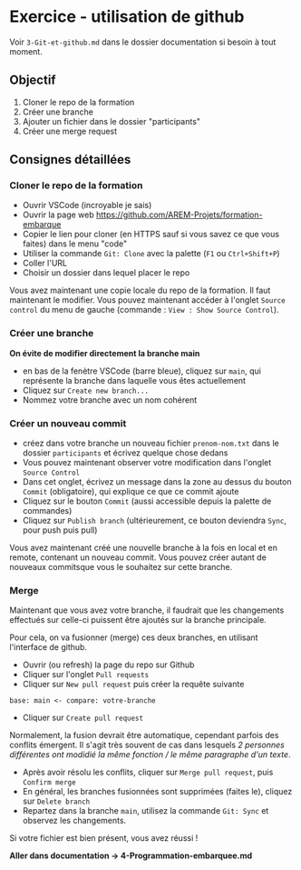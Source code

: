 # Exercice - utilisation de github

Voir `3-Git-et-github.md` dans le dossier documentation si besoin à tout moment.

## Objectif

1. Cloner le repo de la formation
2. Créer une branche
3. Ajouter un fichier dans le dossier "participants"
4. Créer une merge request

## Consignes détaillées

### Cloner le repo de la formation

- Ouvrir VSCode (incroyable je sais)
- Ouvrir la page web https://github.com/AREM-Projets/formation-embarque
- Copier le lien pour cloner (en HTTPS sauf si vous savez ce que vous faites) dans le menu "code"
- Utiliser la commande `Git: Clone` avec la palette (`F1` ou `Ctrl+Shift+P`)
- Coller l'URL 
- Choisir un dossier dans lequel placer le repo

Vous avez maintenant une copie locale du repo de la formation. Il faut maintenant le modifier. Vous pouvez maintenant accéder à l'onglet `Source control` du menu de gauche (commande : `View : Show Source Control`).

### Créer une branche

**On évite de modifier directement la branche main**

- en bas de la fenètre VSCode (barre bleue), cliquez sur `main`, qui représente la branche dans laquelle vous êtes actuellement
- Cliquez sur `Create new branch...`
- Nommez votre branche avec un nom cohérent

### Créer un nouveau commit

- créez dans votre branche un nouveau fichier `prenom-nom.txt` dans le dossier `participants` et écrivez quelque chose dedans
- Vous pouvez maintenant observer votre modification dans l'onglet `Source Control`
- Dans cet onglet, écrivez un message dans la zone au dessus du bouton `Commit` (obligatoire), qui explique ce que ce commit ajoute
- Cliquez sur le bouton `Commit` (aussi accessible depuis la palette de commandes)
- Cliquez sur `Publish branch` (ultérieurement, ce bouton deviendra `Sync`, pour push puis pull)

Vous avez maintenant créé une nouvelle branche à la fois en local et en remote, contenant un nouveau commit. Vous pouvez créer autant de nouveaux commitsque vous le souhaitez sur cette branche. 

### Merge 

Maintenant que vous avez votre branche, il faudrait que les changements effectués sur celle-ci puissent être ajoutés sur la branche principale.

Pour cela, on va fusionner (merge) ces deux branches, en utilisant l'interface de github.

- Ouvrir (ou refresh) la page du repo sur Github
- Cliquer sur l'onglet `Pull requests`
- Cliquer sur `New pull request` puis créer la requête suivante 
```
base: main <- compare: votre-branche
```
- Cliquer sur `Create pull request`

Normalement, la fusion devrait être automatique, cependant parfois des conflits émergent. Il s'agit très souvent de cas dans lesquels *2 personnes différentes ont modidié la même fonction / le même paragraphe d'un texte*.

- Après avoir résolu les conflits, cliquer sur `Merge pull request`, puis `Confirm merge`
- En général, les branches fusionnées sont supprimées (faites le), cliquez sur `Delete branch`
- Repartez dans la branche `main`, utilisez la commande `Git: Sync` et observez les changements.

Si votre fichier est bien présent, vous avez réussi ! 

**Aller dans documentation -> 4-Programmation-embarquee.md**
